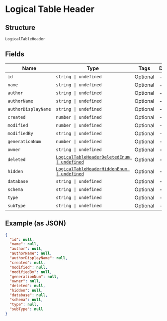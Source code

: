 
# Logical Table Header

## Structure

`LogicalTableHeader`

## Fields

| Name | Type | Tags | Description |
|  --- | --- | --- | --- |
| `id` | `string \| undefined` | Optional | - |
| `name` | `string \| undefined` | Optional | - |
| `author` | `string \| undefined` | Optional | - |
| `authorName` | `string \| undefined` | Optional | - |
| `authorDisplayName` | `string \| undefined` | Optional | - |
| `created` | `number \| undefined` | Optional | - |
| `modified` | `number \| undefined` | Optional | - |
| `modifiedBy` | `string \| undefined` | Optional | - |
| `generationNum` | `number \| undefined` | Optional | - |
| `owner` | `string \| undefined` | Optional | - |
| `deleted` | [`LogicalTableHeaderDeletedEnum \| undefined`](../../doc/models/logical-table-header-deleted-enum.md) | Optional | - |
| `hidden` | [`LogicalTableHeaderHiddenEnum \| undefined`](../../doc/models/logical-table-header-hidden-enum.md) | Optional | - |
| `database` | `string \| undefined` | Optional | - |
| `schema` | `string \| undefined` | Optional | - |
| `type` | `string \| undefined` | Optional | - |
| `subType` | `string \| undefined` | Optional | - |

## Example (as JSON)

```json
{
  "id": null,
  "name": null,
  "author": null,
  "authorName": null,
  "authorDisplayName": null,
  "created": null,
  "modified": null,
  "modifiedBy": null,
  "generationNum": null,
  "owner": null,
  "deleted": null,
  "hidden": null,
  "database": null,
  "schema": null,
  "type": null,
  "subType": null
}
```

